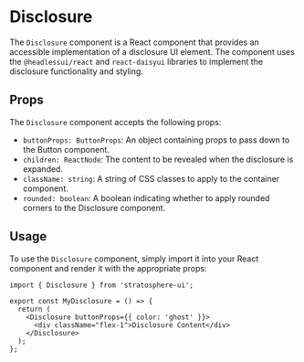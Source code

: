 # Disclosure

The `Disclosure` component is a React component that provides an accessible implementation of a disclosure UI element. The component uses the `@headlessui/react` and `react-daisyui` libraries to implement the disclosure functionality and styling.

## Props

The `Disclosure` component accepts the following props:

- `buttonProps: ButtonProps`:
  An object containing props to pass down to the Button component.
- `children: ReactNode`:
  The content to be revealed when the disclosure is expanded.
- `className: string`:
  A string of CSS classes to apply to the container component.
- `rounded: boolean`:
  A boolean indicating whether to apply rounded corners to the Disclosure component.

## Usage

To use the `Disclosure` component, simply import it into your React component and render it with the appropriate props:

```tsx
import { Disclosure } from 'stratosphere-ui';

export const MyDisclosure = () => {
  return (
    <Disclosure buttonProps={{ color: 'ghost' }}>
      <div className="flex-1">Disclosure Content</div>
    </Disclosure>
  );
};
```
